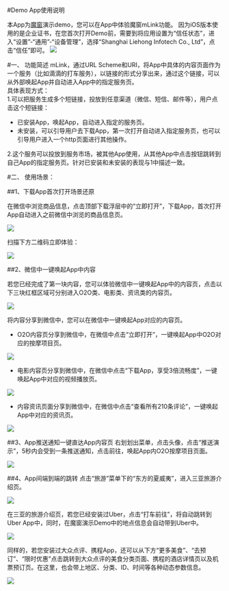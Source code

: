 #Demo App使用说明

本App为[魔窗](http://www.magicwindow.cn)演示demo，您可以在App中体验魔窗mLink功能。
因为iOS版本使用的是企业证书，在您首次打开Demo前，需要到将应用设置为“信任状态”，进入“设置”-“通用”-“设备管理”，选择“Shanghai Liehong Infotech Co., Ltd”，点击“信任”即可。
![](images/pic0.png)

#一、	功能简述
mLink，通过URL Scheme和URI，将App中具体的内容页面作为一个服务（比如滴滴的打车服务），以链接的形式分享出来，通过这个链接，可以从外部唤起App并自动进入App中的指定服务页。<br>
具体表现方式：<br>
1.可以把服务生成多个短链接，投放到任意渠道（微信、短信、邮件等），用户点击这个短链接：
* 已安装App，唤起App，自动进入指定的服务页。* 未安装，可以引导用户去下载App，第一次打开自动进入指定服务页，也可以引导用户进入一个http页面进行其他操作。
2.这个服务可以投放到服务市场，被其他App使用，从其他App中点击按钮跳转到自己App的指定服务页。针对已安装和未安装的表现与1中描述一致。#二、	使用场景：
##1、下载App首次打开场景还原
在微信中浏览商品信息，点击顶部下载浮层中的“立即打开”，下载App，首次打开App自动进入之前微信中浏览的商品信息页。
![](images/pic1.png)
扫描下方二维码立即体验：
![](ios_demo.png)
##2、微信中一键唤起App中内容
若您已经完成了第一块内容，您可以体验微信中一键唤起App中的内容页，点击以下三块红框区域可分别进入O2O类、电影类、资讯类的内容页。
![](images/pic3.png)
将内容分享到微信中，您可以在微信中一键唤起App对应的内容页。
* O2O内容页分享到微信中，在微信中点击“立即打开”，一键唤起App中O2O对应的按摩项目页。
![](images/pic4.png)

* 电影内容页分享到微信中，在微信中点击“下载App，享受3倍流畅度”，一键唤起App中对应的视频播放页。

![](images/pic5.png)


* 内容资讯页面分享到微信中，在微信中点击“查看所有210条评论”，一键唤起App中对应的资讯页。

![](images/pic7.png)

##3、App推送通知一键直达App内容页
右划划出菜单，点击头像，点击“推送演示”，5秒内会受到一条推送通知，点击前往，唤起App内O2O按摩项目页面。

![](images/pic11.png)

##4、App间端到端的跳转
点击“旅游”菜单下的“东方的夏威夷”，进入三亚旅游介绍页。

![](images/pic8.png)

在三亚的旅游介绍页，若您已经安装过Uber，点击“打车前往”，将自动跳转到Uber App中，同时，在魔窗演示Demo中的地点信息会自动带到Uber中。

![](images/pic9.png)

同样的，若您安装过大众点评、携程App，还可以从下方“更多美食”、“去预订”、“限时优惠”点击跳转到大众点评的美食分类页面、携程的酒店详情页以及机票预订页。在这里，也会带上地区、分类、ID、时间等各种动态参数信息。

![](images/pic10.png)